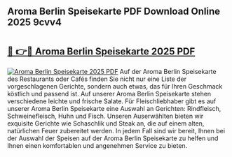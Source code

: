 ## Aroma Berlin Speisekarte PDF Download Online 2025 9cvv4

# <h2><a href="http://gc8vdw3.nevu.top/?p=Aroma+Berlin+Speisekarte">🔗 👉🔴 Aroma Berlin Speisekarte 2025 PDF</a></h2>

[![Aroma Berlin Speisekarte 2025 PDF](https://i.imgur.com/dBaPXMq.png)](http://gc8vdw3.nevu.top/?p=Aroma+Berlin+Speisekarte)
Auf der Aroma Berlin Speisekarte des Restaurants oder Cafés finden Sie nicht nur eine Liste der vorgeschlagenen Gerichte, sondern auch etwas, das für Ihren Geschmack köstlich und passend ist. Auf unserer Aroma Berlin Speisekarte stehen verschiedene leichte und frische Salate. Für Fleischliebhaber gibt es auf unserer Aroma Berlin Speisekarte eine Auswahl an Gerichten: Rindfleisch, Schweinefleisch, Huhn und Fisch. Unseren Auserwählten bieten wir exquisite Gerichte wie Schaschlik und Steak an, die auf einem alten, natürlichen Feuer zubereitet werden. In jedem Fall sind wir bereit, Ihnen bei der Auswahl der Speisen auf der Aroma Berlin Speisekarte zu helfen und Ihnen einen komfortablen und angenehmen Service zu bieten.
